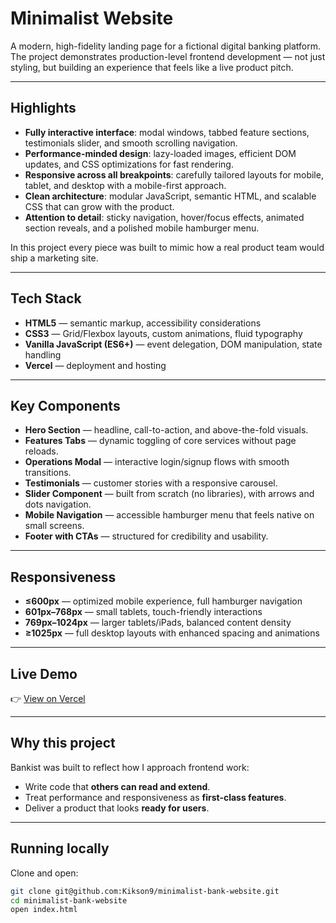 # Minimalist Website

A modern, high-fidelity landing page for a fictional digital banking platform.  
The project demonstrates production-level frontend development — not just styling, but building an experience that feels like a live product pitch.

---

## Highlights

- **Fully interactive interface**: modal windows, tabbed feature sections, testimonials slider, and smooth scrolling navigation.
- **Performance-minded design**: lazy-loaded images, efficient DOM updates, and CSS optimizations for fast rendering.
- **Responsive across all breakpoints**: carefully tailored layouts for mobile, tablet, and desktop with a mobile-first approach.
- **Clean architecture**: modular JavaScript, semantic HTML, and scalable CSS that can grow with the product.
- **Attention to detail**: sticky navigation, hover/focus effects, animated section reveals, and a polished mobile hamburger menu.

In this project every piece was built to mimic how a real product team would ship a marketing site.

---

## Tech Stack

- **HTML5** — semantic markup, accessibility considerations
- **CSS3** — Grid/Flexbox layouts, custom animations, fluid typography
- **Vanilla JavaScript (ES6+)** — event delegation, DOM manipulation, state handling
- **Vercel** — deployment and hosting

---

## Key Components

- **Hero Section** — headline, call-to-action, and above-the-fold visuals.
- **Features Tabs** — dynamic toggling of core services without page reloads.
- **Operations Modal** — interactive login/signup flows with smooth transitions.
- **Testimonials** — customer stories with a responsive carousel.
- **Slider Component** — built from scratch (no libraries), with arrows and dots navigation.
- **Mobile Navigation** — accessible hamburger menu that feels native on small screens.
- **Footer with CTAs** — structured for credibility and usability.

---

## Responsiveness

- **≤600px** — optimized mobile experience, full hamburger navigation
- **601px–768px** — small tablets, touch-friendly interactions
- **769px–1024px** — larger tablets/iPads, balanced content density
- **≥1025px** — full desktop layouts with enhanced spacing and animations

---

## Live Demo

👉 [View on Vercel](https://minimalist-banking-site.netlify.app/)

---

## Why this project

Bankist was built to reflect how I approach frontend work:

- Write code that **others can read and extend**.
- Treat performance and responsiveness as **first-class features**.
- Deliver a product that looks **ready for users**.

---

## Running locally

Clone and open:

```bash
git clone git@github.com:Kikson9/minimalist-bank-website.git
cd minimalist-bank-website
open index.html

```
